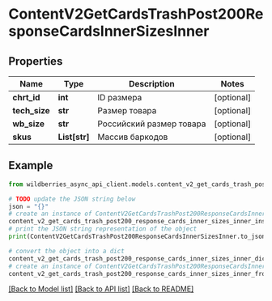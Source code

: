 # ContentV2GetCardsTrashPost200ResponseCardsInnerSizesInner


## Properties

Name | Type | Description | Notes
------------ | ------------- | ------------- | -------------
**chrt_id** | **int** | ID размера | [optional] 
**tech_size** | **str** | Размер товара | [optional] 
**wb_size** | **str** | Российский размер товара | [optional] 
**skus** | **List[str]** | Массив баркодов | [optional] 

## Example

```python
from wildberries_async_api_client.models.content_v2_get_cards_trash_post200_response_cards_inner_sizes_inner import ContentV2GetCardsTrashPost200ResponseCardsInnerSizesInner

# TODO update the JSON string below
json = "{}"
# create an instance of ContentV2GetCardsTrashPost200ResponseCardsInnerSizesInner from a JSON string
content_v2_get_cards_trash_post200_response_cards_inner_sizes_inner_instance = ContentV2GetCardsTrashPost200ResponseCardsInnerSizesInner.from_json(json)
# print the JSON string representation of the object
print(ContentV2GetCardsTrashPost200ResponseCardsInnerSizesInner.to_json())

# convert the object into a dict
content_v2_get_cards_trash_post200_response_cards_inner_sizes_inner_dict = content_v2_get_cards_trash_post200_response_cards_inner_sizes_inner_instance.to_dict()
# create an instance of ContentV2GetCardsTrashPost200ResponseCardsInnerSizesInner from a dict
content_v2_get_cards_trash_post200_response_cards_inner_sizes_inner_from_dict = ContentV2GetCardsTrashPost200ResponseCardsInnerSizesInner.from_dict(content_v2_get_cards_trash_post200_response_cards_inner_sizes_inner_dict)
```
[[Back to Model list]](../README.md#documentation-for-models) [[Back to API list]](../README.md#documentation-for-api-endpoints) [[Back to README]](../README.md)


